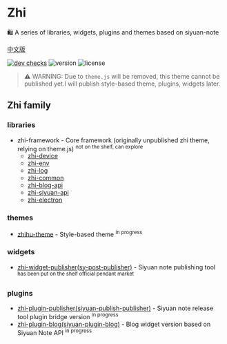 # Zhi

🛍️ A series of libraries, widgets, plugins and themes based on siyuan-note

[中文版](README_zh_CN.md)

[![dev checks](https://img.shields.io/github/checks-status/terwer/zhi/dev?label=build)](https://github.com/terwer/zhi/tree/dev)
![version](https://img.shields.io/github/release/terwer/zhi.svg?style=flat-square)
![license](https://img.shields.io/badge/license-GPL-blue.svg?style=popout-square)

> ⚠️ WARNING: Due to `theme.js` will be removed, this theme cannot be published yet.I will publish style-based theme, plugins, widgets later.

## Zhi family

### libraries
- zhi-framework - Core framework (originally unpublished zhi theme, relying on theme.js) <sup> not on the shelf, can explore </sup>
  - [zhi-device](https://github.com/terwer/zhi/tree/main/libs/zhi-device)
  - [zhi-env](https://github.com/terwer/zhi/tree/main/libs/zhi-env)
  - [zhi-log](https://github.com/terwer/zhi/tree/main/libs/zhi-log)
  - [zhi-common](https://github.com/terwer/zhi/tree/main/libs/zhi-common)
  - [zhi-blog-api](https://github.com/terwer/zhi/tree/main/libs/zhi-blog-api)
  - [zhi-siyuan-api](https://github.com/terwer/zhi/tree/main/libs/zhi-siyuan-api)
  - [zhi-electron](https://github.com/terwer/zhi/tree/main/libs/zhi-electron)

### themes
- [zhihu-theme](https://github.com/terwer/zhihu-theme) - Style-based theme <sup> in progress </sup>

### widgets
- [zhi-widget-publisher(sy-post-publisher)](https://github.com/terwer/sy-post-publisher) - Siyuan note publishing tool <sup> has been put on the shelf official pendant market </sup>

### plugins
- [zhi-plugin-publisher(siyuan-publish-publisher)](https://github.com/terwer/siyuan-publish-publisher) - Siyuan note release tool plugin bridge version <sup> in progress </sup>
- [zhi-plugin-blog(siyuan-plugin-blog)](https://github.com/terwer/siyuan-plugin-blog) - Blog widget version based on Siyuan Note API <sup> in progress </sup>